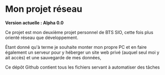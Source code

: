 # Mon projet réseau
**Version actuelle : Alpha 0.0**

Ce projet est mon deuxième projet personnel de BTS SIO, cette fois plus orienté réseau que développement.

Étant donné qu'à terme je souhaite monter mon propre PC et en faire également un serveur pour y héberger un site web privé (auquel seul moi y ait accès) et une sauvegarde de mes données, 

Ce dépôt Github contient tous les fichiers servant à automatiser des tâches
